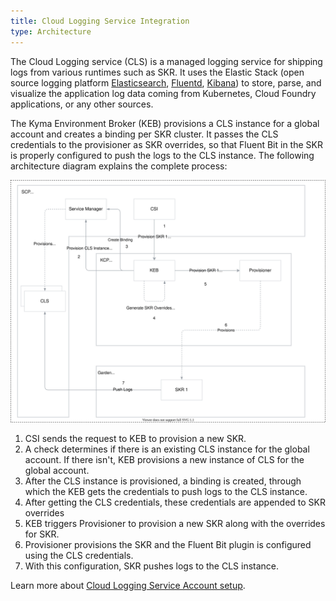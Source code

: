 ```yaml
---
title: Cloud Logging Service Integration
type: Architecture
---
```


The Cloud Logging service (CLS) is a managed logging service for shipping logs from various runtimes such as SKR. It uses the Elastic Stack (open source logging platform [Elasticsearch](https://www.elastic.co/about/free-and-open), [Fluentd](https://www.fluentd.org/), [Kibana](https://www.elastic.co/kibana)) to store, parse, and visualize the application log data coming from Kubernetes, Cloud Foundry applications, or any other sources.

The Kyma Environment Broker (KEB) provisions a CLS instance for a global account and creates a binding per SKR cluster. It passes the CLS credentials to the provisioner as SKR overrides, so that Fluent Bit in the SKR is properly configured to push the logs to the CLS instance. The following architecture diagram explains the complete process:

![CLS diagram](./assets/cls-int-diag.svg)

1. CSI sends the request to KEB to provision a new SKR.
2. A check determines if there is an existing CLS instance for the global account. If there isn't, KEB provisions a new instance of CLS for the global account.
3. After the CLS instance is provisioned, a binding is created, through which the KEB gets the credentials to push logs to the CLS instance.
4. After getting the CLS credentials, these credentials are appended to SKR overrides
5. KEB triggers Provisioner to provision a new SKR along with the overrides for SKR.
6. Provisioner provisions the SKR and the Fluent Bit plugin is configured using the CLS credentials.
7. With this configuration, SKR pushes logs to the CLS instance.

Learn more about [Cloud Logging Service Account setup](./03-12-cls-account-setup.md).
